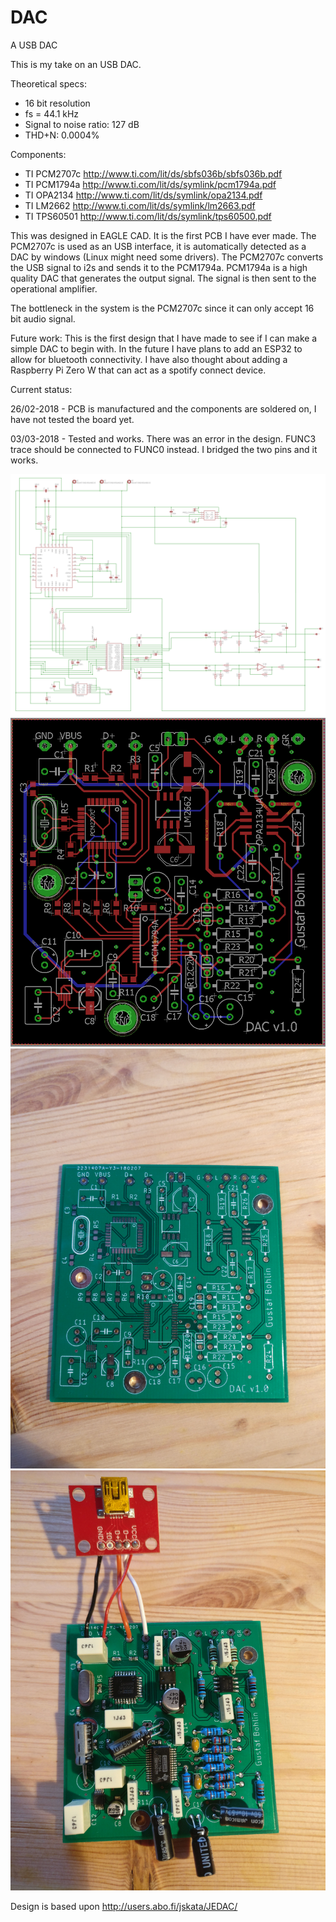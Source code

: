 # DAC
A USB DAC

This is my take on an USB DAC. 

Theoretical specs:
- 16 bit resolution
- fs = 44.1 kHz
- Signal to noise ratio: 127 dB
- THD+N: 0.0004%

Components:

- TI PCM2707c http://www.ti.com/lit/ds/sbfs036b/sbfs036b.pdf
- TI PCM1794a http://www.ti.com/lit/ds/symlink/pcm1794a.pdf
- TI OPA2134 http://www.ti.com/lit/ds/symlink/opa2134.pdf
- TI LM2662 http://www.ti.com/lit/ds/symlink/lm2663.pdf
- TI TPS60501 http://www.ti.com/lit/ds/symlink/tps60500.pdf

This was designed in EAGLE CAD. It is the first PCB I have ever made. The PCM2707c is used as an USB interface, it is automatically detected as a DAC by windows (Linux might need some drivers). The PCM2707c converts the USB signal to i2s and sends it to the PCM1794a. PCM1794a is a high quality DAC that generates the output signal. The signal is then sent to the operational amplifier.

The bottleneck in the system is the PCM2707c since it can only accept 16 bit audio signal.

Future work:
This is the first design that I have made to see if I can make a simple DAC to begin with. In the future I have plans to add an ESP32 to allow for bluetooth connectivity. I have also thought about adding a Raspberry Pi Zero W that can act as a spotify connect device.

Current status:

26/02-2018 - PCB is manufactured and the components are soldered on, I have not tested the board yet.

03/03-2018 - Tested and works. There was an error in the design. FUNC3 trace should be connected to FUNC0 instead. I bridged the two pins and it works.

![Picture of the schematic](https://github.com/GurraB/DAC/blob/master/DAC_sch.png)
![Picture of the board layout](https://github.com/GurraB/DAC/blob/master/DAC_brd.PNG)
![Picture of finished board without components](https://github.com/GurraB/DAC/blob/master/IMG_20180225_131850.jpg)
![Picture of finished board with components](https://github.com/GurraB/DAC/blob/master/IMG_20180225_131945.jpg)

Design is based upon http://users.abo.fi/jskata/JEDAC/
